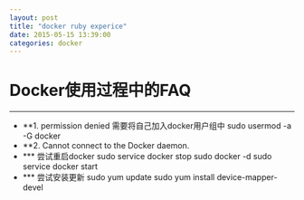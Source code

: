 ```yaml
---
layout: post
title: "docker ruby experice"
date: 2015-05-15 13:39:00
categories: docker
---
```

# Docker使用过程中的FAQ
* * *
* **1. permission denied
需要将自己加入docker用户组中
  sudo usermod -a -G docker <username>
* **2. Cannot connect to the Docker daemon.
* *** 尝试重启docker
  sudo service docker stop
  sudo docker -d
  sudo service docker start
* *** 尝试安装更新
  sudo yum update
  sudo yum install device-mapper-devel

